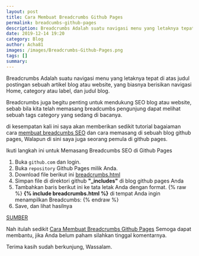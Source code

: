 ```yaml
---
layout: post
title: Cara Membuat Breadcrumbs Github Pages
permalink: breadcumbs-github-pages
description: Breadcrumbs Adalah suatu navigasi menu yang letaknya tepat di atas judul postingan sebuah artikel blog atau website, yang biasnya berisikan navigasi Home
date: 2019-12-14 19:20
category: Blog
author: Acha81
images: /images/Breadcrumbs-Github-Pages.png
tags: []
summary: 
---
```

Breadcrumbs Adalah suatu navigasi menu yang letaknya tepat di atas judul postingan sebuah artikel blog atau website, yang biasnya berisikan navigasi Home, category atau label, dan judul blog.

Breadcrumbs juga begitu penting untuk mendukung SEO blog atau website, sebab bila kita telah memasang breadcumbs pengunjung dapat melihat sebuah tags category yang sedang di bacanya.

di kesempatan kali ini saya akan memberikan sedikit tutorial bagaiaman cara [membuat breadcumbs SEO](breadcumbs-github-pages) dan cara memasang di sebuah blog github pages, Walapun di sini saya juga seorang pemula di github pages.

Ikuti langkah ini untuk Memasang Breadcumbs SEO di Github Pages

1. Buka
<code>github.com</code>
dan login.
2. Buka
<code>repository</code>
Github Pages milik Anda.
3. Download file berikut ini [breadcrumbs.html](https://raw.githubusercontent.com/jhvanderschee/jekyllcodex/gh-pages/_includes/breadcrumbs.html)
4. Simpan file di direktori github **"_includes"** di blog github pages Anda
5. Tambahkan baris berikut ini ke tata letak Anda dengan format.
{% raw %}
 **{% include breadcrumbs.html %}**
 di tempat Anda ingin menampilkan Breadcumbs:
{% endraw %}
6. Save, dan lihat hasilnya

[SUMBER](https://jekyllcodex.org/without-plugin/breadcrumbs/)

Nah itulah sedikit [Cara Membuat Breadcrumbs Github Pages](breadcumbs-github-pages)
Semoga dapat membantu, jika Anda belum paham silahkan tinggal komentarnya.

Terima kasih sudah berkunjung, Wassalam.
